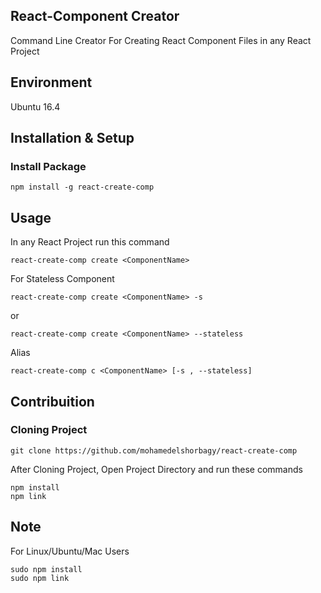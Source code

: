 ## React-Component Creator
<p>Command Line Creator For Creating React Component Files in any React Project</p>

## Environment
<p>Ubuntu 16.4</p>

## Installation & Setup

### Install Package 

```
npm install -g react-create-comp
```

## Usage
<p>In any React Project run this command</p>

```
react-create-comp create <ComponentName>
```
<p>For Stateless Component</p>

```
react-create-comp create <ComponentName> -s
```

or

```
react-create-comp create <ComponentName> --stateless
```



<p>Alias</p>

```
react-create-comp c <ComponentName> [-s , --stateless]
```



## Contribuition

### Cloning Project  

```
git clone https://github.com/mohamedelshorbagy/react-create-comp
```

<p>After Cloning Project, Open Project Directory and run these commands</p>

```
npm install
npm link
```

## Note
<p>For Linux/Ubuntu/Mac Users</p>

```
sudo npm install
sudo npm link
```


